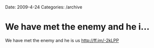 Date: 2009-4-24
Categories: /archive

# We have met the enemy and he i...

We have met the enemy and he is us <a href="http://ff.im/-2kLPP" rel="nofollow">http://ff.im/-2kLPP</a>
